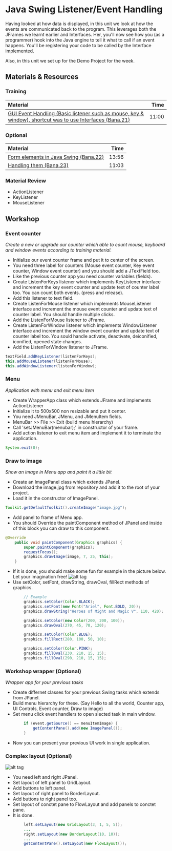 # Java Swing Listener/Event Handling

Having looked at how data is displayed, in this unit we look at how the events are communicated back to the program.  This leverages both the JFrames we learnt earlier and Interfaces.  Her, you'll now see how you (as a programmer) hook into the Java engine to tell it what to call if an event happens.  You'll be registering your code to be called by the Interface implemented.

Also, in this unit we set up for the Demo Project for the week.


## Materials & Resources

### Training
| Material | Time |
|:-------- |-----:|
|[GUI Event Handling (Basic listener such as mouse, key & window), shortcut was to use Interfaces (Bana.21)](https://www.youtube.com/watch?v=3ifwR5feRQI)|11:00|


### Optional
| Material | Time |
|:-------- |-----:|
|[Form elements in Java Swing (Bana.22)](https://www.youtube.com/watch?v=qVdRxODXBcU)|13:56|
|[Handling them (Bana.23)](https://www.youtube.com/watch?v=wApG8SHBJ24)|11:03|

### Material Review
- ActionListener
- KeyListener
- MouseListener


## Workshop

### Event counter
*Create a new or upgrade our counter which able to count mouse, keyboard and window events according to training material.*

- Initialize our event counter frame and put it to center of the screen.
- You need three label for counters (Mouse event counter, Key event counter, Window event counter) and you should add a JTextField too.
- Like the previous counter app you need counter variables (fields).
- Create ListenForKeys listener which implements KeyListener interface and increment the key event counter and update text of counter label too. You can count both events. (press and release).
- Add this listener to text field.
- Create ListenForMouse listener which implements MouseListener interface and increment the mouse event counter and update text of counter label. You should handle multiple clicks.
- Add the ListenForMouse listener to JFrame.
- Create ListenForWindow listener which implements WindowListener interface and increment the window event counter and update text of counter label too. You sould handle activate, deactivate, deiconified, iconified, opened state changes.
- Add the ListenForWindow listener to JFrame.

```java
textField.addKeyListener(listenForKeys);
this.addMouseListener(listenForMouse);
this.addWindowListener(listenForWindow);
```

### Menu
*Application with menu and exit menu item*

- Create WrapperApp class which extends JFrame and implements ActionListener
- Initialize it to 500x500 non resizable and put it center.
- You need JMenuBar, JMenu, and JMenuItem fields.
- MenuBar >> File >> Exit (build menu hierarchy)
- Call 'setJMenuBar(menubar);' in constructor of your frame.
- Add action listener to exit menu item and implement it to terminate the application.

```java
System.exit(0);
```

### Draw to image
*Show an image in Menu app and paint it a little bit*

- Create an ImagePanel class which extends JPanel.
- Download the image.jpg from repository and add it to the root of your project.
- Load it in the constructor of ImagePanel.
```java
Toolkit.getDefaultToolkit().createImage("image.jpg");
```
- Add panel to frame of Menu app.
- You should Override the paintComponent method of JPanel and inside of this block you can draw to this component.
```java
@Override
    public void paintComponent(Graphics graphics) {
        super.paintComponent(graphics);
        requestFocus();
        graphics.drawImage(image, 7, 25, this);
    }
```
- If it is done, you should make some fun for example in the picture below. Let your imagination free!
![alt tag](https://raw.githubusercontent.com/greenfox-academy/teaching-materials/kicsen_java-gui_module_2/java-gui/2-swing-more/image_example.png)
- Use setColor, setFont, drawString, drawOval, fillRect methods of graphics.

```java
        // Example
        graphics.setColor(Color.BLACK);
        graphics.setFont(new Font("Ariel", Font.BOLD, 20));
        graphics.drawString("Heroes of Might and Magic V", 110, 420);

        graphics.setColor(new Color(200, 200, 100));
        graphics.drawOval(270, 45, 70, 120);

        graphics.setColor(Color.BLUE);
        graphics.fillRect(280, 100, 50, 10);

        graphics.setColor(Color.PINK);
        graphics.fillOval(230, 210, 15, 15);
        graphics.fillOval(290, 210, 15, 15);
```

### Workshop wrapper (Optional)
*Wrapper app for your previous tasks*
- Create differnet classes for your previous Swing tasks which extends from JPanel.
- Build menu hierarchy for these. (Say Hello to all the world, Counter app, UI Controls, Event counter, Draw to image)
- Set menu click event handlers to open slected task in main window.
```java
        if (event.getSource() == menuItemImage) {
            getContentPane().add(new ImagePanel());
        }
```
- Now you can present your previous UI work in single application.

### Complex layout (Optional)
![alt tag](https://raw.githubusercontent.com/greenfox-academy/teaching-materials/kicsen_java-gui_module_2/java-gui/2-swing-more/complexpanel.png)
- You need left and right JPanel.
- Set layout of left panel to GridLayout.
- Add buttons to left panel.
- Set layout of right panel to BorderLayout.
- Add buttons to right panel too.
- Set layout of conctet pane to FlowLayout and add panels to conctet pane.
- It is done.

```java
        left.setLayout(new GridLayout(3, 1, 5, 5));
        ...
        right.setLayout(new BorderLayout(10, 10));
        ...
        getContentPane().setLayout(new FlowLayout());
```
